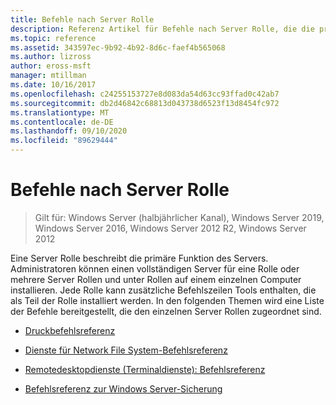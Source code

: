 ```yaml
---
title: Befehle nach Server Rolle
description: Referenz Artikel für Befehle nach Server Rolle, die die primäre Funktion des Servers beschreiben.
ms.topic: reference
ms.assetid: 343597ec-9b92-4b92-8d6c-faef4b565068
ms.author: lizross
author: eross-msft
manager: mtillman
ms.date: 10/16/2017
ms.openlocfilehash: c24255153727e8d083da54d63cc93ffad0c42ab7
ms.sourcegitcommit: db2d46842c68813d043738d6523f13d8454fc972
ms.translationtype: MT
ms.contentlocale: de-DE
ms.lasthandoff: 09/10/2020
ms.locfileid: "89629444"
---
```

# <a name="commands-by-server-role"></a>Befehle nach Server Rolle

> Gilt für: Windows Server (halbjährlicher Kanal), Windows Server 2019, Windows Server 2016, Windows Server 2012 R2, Windows Server 2012

Eine Server Rolle beschreibt die primäre Funktion des Servers. Administratoren können einen vollständigen Server für eine Rolle oder mehrere Server Rollen und unter Rollen auf einem einzelnen Computer installieren. Jede Rolle kann zusätzliche Befehlszeilen Tools enthalten, die als Teil der Rolle installiert werden. In den folgenden Themen wird eine Liste der Befehle bereitgestellt, die den einzelnen Server Rollen zugeordnet sind.

- [Druckbefehlsreferenz](print-command-reference.md)

- [Dienste für Network File System-Befehlsreferenz](services-for-network-file-system-command-reference.md)

- [Remotedesktopdienste (Terminaldienste): Befehlsreferenz](remote-desktop-services-terminal-services-command-reference.md)

- [Befehlsreferenz zur Windows Server-Sicherung](windows-server-backup-command-reference.md)
